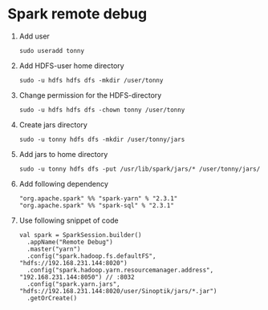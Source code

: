 # Spark remote debug

1. Add user 
    ```
    sudo useradd tonny
    ```
2. Add HDFS-user home directory
    ```
    sudo -u hdfs hdfs dfs -mkdir /user/tonny
    ```
3. Change permission for the HDFS-directory
    ```
    sudo -u hdfs hdfs dfs -chown tonny /user/tonny
    ```
4. Create jars directory
    ```
    sudo -u tonny hdfs dfs -mkdir /user/tonny/jars
    ```
5. Add jars to home directory
    ```
    sudo -u tonny hdfs dfs -put /usr/lib/spark/jars/* /user/tonny/jars/
    ```
6. Add following dependency
    ```
    "org.apache.spark" %% "spark-yarn" % "2.3.1"
    "org.apache.spark" %% "spark-sql" % "2.3.1"
    ```
7. Use following snippet of code

    ```
    val spark = SparkSession.builder()
      .appName("Remote Debug")
      .master("yarn")
      .config("spark.hadoop.fs.defaultFS", "hdfs://192.168.231.144:8020")
      .config("spark.hadoop.yarn.resourcemanager.address", "192.168.231.144:8050") // :8032
      .config("spark.yarn.jars", "hdfs://192.168.231.144:8020/user/Sinoptik/jars/*.jar")
      .getOrCreate()
    ```
